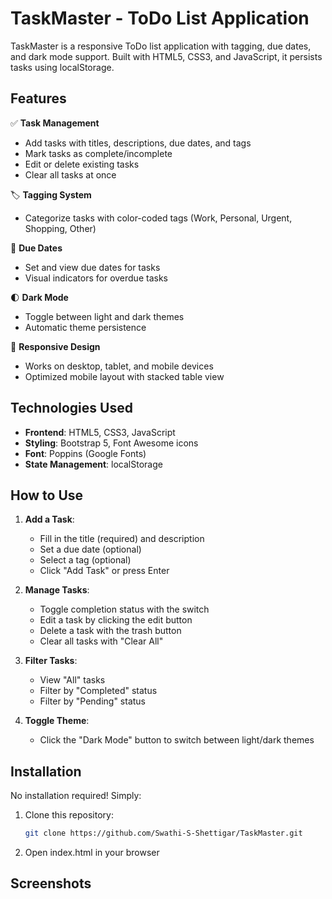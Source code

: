 # TaskMaster - ToDo List Application

TaskMaster is a responsive ToDo list application with tagging, due dates, and dark mode support. Built with HTML5, CSS3, and JavaScript, it persists tasks using localStorage.

## Features

✅ **Task Management**  
- Add tasks with titles, descriptions, due dates, and tags
- Mark tasks as complete/incomplete
- Edit or delete existing tasks
- Clear all tasks at once

🏷️ **Tagging System**  
- Categorize tasks with color-coded tags (Work, Personal, Urgent, Shopping, Other)

📅 **Due Dates**  
- Set and view due dates for tasks
- Visual indicators for overdue tasks

🌓 **Dark Mode**  
- Toggle between light and dark themes
- Automatic theme persistence

📱 **Responsive Design**  
- Works on desktop, tablet, and mobile devices
- Optimized mobile layout with stacked table view

## Technologies Used

- **Frontend**: HTML5, CSS3, JavaScript
- **Styling**: Bootstrap 5, Font Awesome icons
- **Font**: Poppins (Google Fonts)
- **State Management**: localStorage

## How to Use

1. **Add a Task**:
   - Fill in the title (required) and description
   - Set a due date (optional)
   - Select a tag (optional)
   - Click "Add Task" or press Enter

2. **Manage Tasks**:
   -  Toggle completion status with the switch
   -  Edit a task by clicking the edit button
   -  Delete a task with the trash button
   -  Clear all tasks with "Clear All"

3. **Filter Tasks**:
   - View "All" tasks
   - Filter by "Completed" status
   - Filter by "Pending" status

4. **Toggle Theme**:
   - Click the "Dark Mode" button to switch between light/dark themes

## Installation

No installation required! Simply:
1. Clone this repository:
   ```bash
   git clone https://github.com/Swathi-S-Shettigar/TaskMaster.git
2. Open index.html in your browser

## Screenshots


